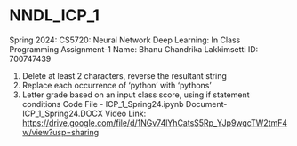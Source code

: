 # NNDL_ICP_1
Spring 2024: CS5720: Neural Network Deep Learning: In Class Programming Assignment-1
Name: Bhanu Chandrika Lakkimsetti  ID: 700747439 
1. Delete at least 2 characters, reverse the resultant string
2. Replace each occurrence of ‘python’ with ‘pythons’
3. Letter grade based on an input class score, using if statement conditions
Code File - ICP_1_Spring24.ipynb Document- ICP_1_Spring24.DOCX
Video Link: https://drive.google.com/file/d/1NGv74lYhCatsS5Rp_YJp9wqcTW2tmF4w/view?usp=sharing
